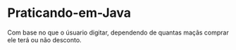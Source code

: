# Praticando-em-Java
 Com base no que o úsuario digitar, dependendo de quantas maçãs comprar ele terá ou não desconto.
